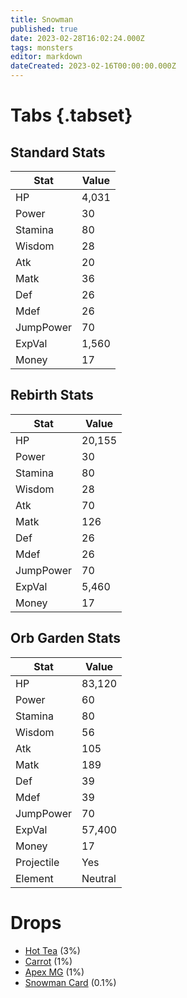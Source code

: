 ```yaml
---
title: Snowman
published: true
date: 2023-02-28T16:02:24.000Z
tags: monsters
editor: markdown
dateCreated: 2023-02-16T00:00:00.000Z
---
```


# Tabs {.tabset}

## Standard Stats

|Stat|Value|
|-|-|
|HP|4,031|
|Power|30|
|Stamina|80|
|Wisdom|28|
|Atk|20|
|Matk|36|
|Def|26|
|Mdef|26|
|JumpPower|70|
|ExpVal|1,560|
|Money|17|
## Rebirth Stats

|Stat|Value|
|-|-|
|HP|20,155|
|Power|30|
|Stamina|80|
|Wisdom|28|
|Atk|70|
|Matk|126|
|Def|26|
|Mdef|26|
|JumpPower|70|
|ExpVal|5,460|
|Money|17|
## Orb Garden Stats

|Stat|Value|
|-|-|
|HP|83,120|
|Power|60|
|Stamina|80|
|Wisdom|56|
|Atk|105|
|Matk|189|
|Def|39|
|Mdef|39|
|JumpPower|70|
|ExpVal|57,400|
|Money|17|
|Projectile|Yes|
|Element|Neutral|

# Drops
 * [Hot Tea](/items/hot-tea) (3%)
 * [Carrot](/items/carrot) (1%)
 * [Apex MG](/items/apex-mg) (1%)
 * [Snowman Card](/items/snowman-card) (0.1%)
